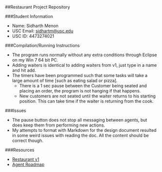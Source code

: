 ##Restaurant Project Repository

###Student Information
  + Name: Sidharth Menon
  + USC Email: sidhartm@usc.edu
  + USC ID: 4473274021

###Compilation/Running Instructions
  + The program runs normally without any extra conditions through Eclipse on my Win 7 64 bit PC.
  + Adding waiters is identical to adding waiters from v1, just type in a name and hit add. 
  + The timers have been programmed such that some tasks will take a large amount of time [such as eating salad or pizza].
    + There is a 1 sec pause between the Customer being seated and placing an order, the program is not hanging if that happens.
    + New customers are not seated until the waiter returns to his starting position. This can take time if the waiter is returning from the cook. 
  
###Issues
  + The pause button does not stop all messaging between agents, but does keep them from performing new actions. 
  + My attempts to format with Markdown for the design document resulted in some weird issues with reading the doc. All the content should be correct though. 

###Resources
  + [Restaurant v1](http://www-scf.usc.edu/~csci201/readings/restaurant-v1.html)
  + [Agent Roadmap](http://www-scf.usc.edu/~csci201/readings/agent-roadmap.html)
